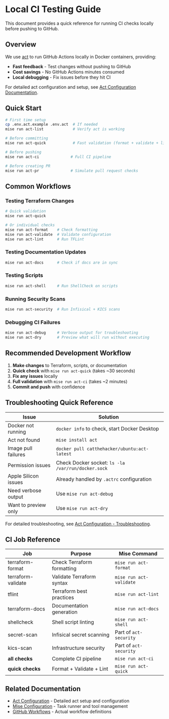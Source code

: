 # Local CI Testing Guide

This document provides a quick reference for running CI checks locally before pushing to GitHub.

## Overview

We use [act](https://github.com/nektos/act) to run GitHub Actions locally in Docker containers, providing:

- **Fast feedback** - Test changes without pushing to GitHub
- **Cost savings** - No GitHub Actions minutes consumed
- **Local debugging** - Fix issues before they hit CI

For detailed act configuration and setup, see [Act Configuration Documentation](./act-configuration.md).

## Quick Start

```bash
# First time setup
cp .env.act.example .env.act  # If needed
mise run act-list             # Verify act is working

# Before committing
mise run act-quick            # Fast validation (format + validate + lint)

# Before pushing
mise run act-ci              # Full CI pipeline

# Before creating PR
mise run act-pr              # Simulate pull request checks
```

## Common Workflows

### Testing Terraform Changes

```bash
# Quick validation
mise run act-quick

# Or individual checks
mise run act-format    # Check formatting
mise run act-validate  # Validate configuration
mise run act-lint      # Run TFLint
```

### Testing Documentation Updates

```bash
mise run act-docs      # Check if docs are in sync
```

### Testing Scripts

```bash
mise run act-shell     # Run ShellCheck on scripts
```

### Running Security Scans

```bash
mise run act-security  # Run Infisical + KICS scans
```

### Debugging CI Failures

```bash
mise run act-debug     # Verbose output for troubleshooting
mise run act-dry       # Preview what will run without executing
```

## Recommended Development Workflow

1. **Make changes** to Terraform, scripts, or documentation
1. **Quick check** with `mise run act-quick` (takes ~30 seconds)
1. **Fix any issues** locally
1. **Full validation** with `mise run act-ci` (takes ~2 minutes)
1. **Commit and push** with confidence

## Troubleshooting Quick Reference

| Issue                | Solution                                           |
| -------------------- | -------------------------------------------------- |
| Docker not running   | `docker info` to check, start Docker Desktop       |
| Act not found        | `mise install act`                                 |
| Image pull failures  | `docker pull catthehacker/ubuntu:act-latest`       |
| Permission issues    | Check Docker socket: `ls -la /var/run/docker.sock` |
| Apple Silicon issues | Already handled by `.actrc` configuration          |
| Need verbose output  | Use `mise run act-debug`                           |
| Want to preview only | Use `mise run act-dry`                             |

For detailed troubleshooting, see [Act Configuration - Troubleshooting](./act-configuration.md#troubleshooting).

## CI Job Reference

| Job                | Purpose                    | Mise Command            |
| ------------------ | -------------------------- | ----------------------- |
| terraform-format   | Check Terraform formatting | `mise run act-format`   |
| terraform-validate | Validate Terraform syntax  | `mise run act-validate` |
| tflint             | Terraform best practices   | `mise run act-lint`     |
| terraform-docs     | Documentation generation   | `mise run act-docs`     |
| shellcheck         | Shell script linting       | `mise run act-shell`    |
| secret-scan        | Infisical secret scanning  | Part of `act-security`  |
| kics-scan          | Infrastructure security    | Part of `act-security`  |
| **all checks**     | Complete CI pipeline       | `mise run act-ci`       |
| **quick checks**   | Format + Validate + Lint   | `mise run act-quick`    |

## Related Documentation

- [Act Configuration](./act-configuration.md) - Detailed act setup and configuration
- [Mise Configuration](../development/mise-configuration.md) - Task runner and tool management
- [GitHub Workflows](./.github/workflows/) - Actual workflow definitions
